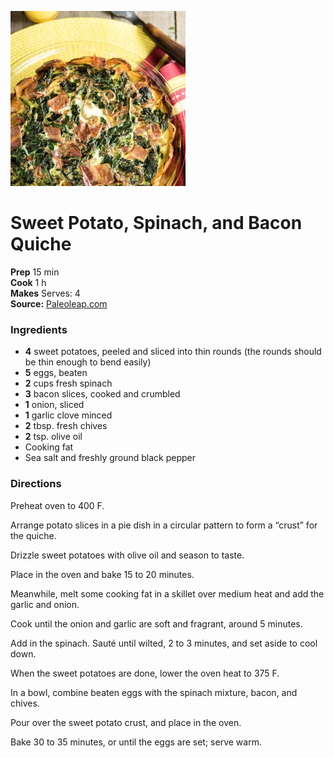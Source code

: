 [![](./images/88554b92-2775-42e5-bc8f-7b762b80fe0e.jpg)](https://res.cloudinary.com/paleoleap/image/upload/f_auto,q_70/v1447451945/j-paleo/sweet-potato-spinach-bacon-quiche-main.jpg)

#  Sweet Potato, Spinach, and Bacon Quiche

**Prep** 15 min  
**Cook** 1 h  
**Makes** Serves: 4  
**Source:** [Paleoleap.com](https://paleoleap.com/sweet-potato-spinach-bacon-quiche/)

###  Ingredients

  *   **4** sweet potatoes, peeled and sliced into thin rounds (the rounds should be thin enough to bend easily)
  *   **5** eggs, beaten
  *   **2** cups fresh spinach
  *   **3** bacon slices, cooked and crumbled
  *   **1** onion, sliced
  *   **1** garlic clove minced
  *   **2** tbsp. fresh chives
  *   **2** tsp. olive oil
  * Cooking fat
  * Sea salt and freshly ground black pepper

###  Directions

Preheat oven to 400 F.

Arrange potato slices in a pie dish in a circular pattern to form a “crust”
for the quiche.

Drizzle sweet potatoes with olive oil and season to taste.

Place in the oven and bake 15 to 20 minutes.

Meanwhile, melt some cooking fat in a skillet over medium heat and add the
garlic and onion.

Cook until the onion and garlic are soft and fragrant, around 5 minutes.

Add in the spinach. Sauté until wilted, 2 to 3 minutes, and set aside to cool
down.

When the sweet potatoes are done, lower the oven heat to 375 F.

In a bowl, combine beaten eggs with the spinach mixture, bacon, and chives.

Pour over the sweet potato crust, and place in the oven.

Bake 30 to 35 minutes, or until the eggs are set; serve warm.


